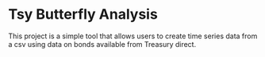 # Tsy Butterfly Analysis
This project is a simple tool that allows users to create time series data from a csv using data on bonds available from Treasury direct.
